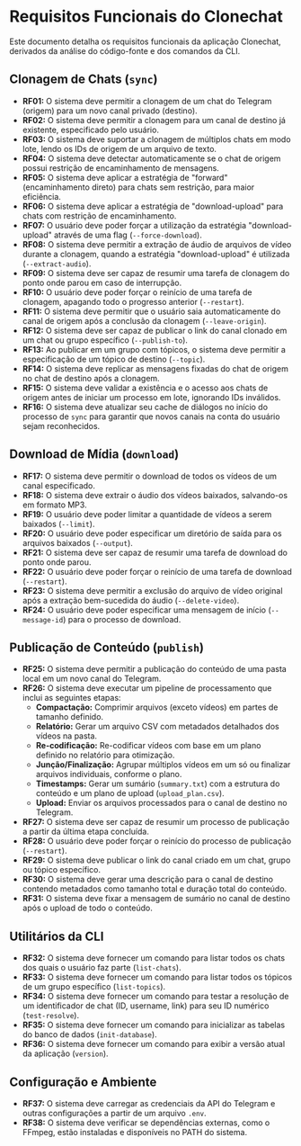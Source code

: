 # Requisitos Funcionais do Clonechat

Este documento detalha os requisitos funcionais da aplicação Clonechat, derivados da análise do código-fonte e dos comandos da CLI.

## Clonagem de Chats (`sync`)

- **RF01:** O sistema deve permitir a clonagem de um chat do Telegram (origem) para um novo canal privado (destino).
- **RF02:** O sistema deve permitir a clonagem para um canal de destino já existente, especificado pelo usuário.
- **RF03:** O sistema deve suportar a clonagem de múltiplos chats em modo lote, lendo os IDs de origem de um arquivo de texto.
- **RF04:** O sistema deve detectar automaticamente se o chat de origem possui restrição de encaminhamento de mensagens.
- **RF05:** O sistema deve aplicar a estratégia de "forward" (encaminhamento direto) para chats sem restrição, para maior eficiência.
- **RF06:** O sistema deve aplicar a estratégia de "download-upload" para chats com restrição de encaminhamento.
- **RF07:** O usuário deve poder forçar a utilização da estratégia "download-upload" através de uma flag (`--force-download`).
- **RF08:** O sistema deve permitir a extração de áudio de arquivos de vídeo durante a clonagem, quando a estratégia "download-upload" é utilizada (`--extract-audio`).
- **RF09:** O sistema deve ser capaz de resumir uma tarefa de clonagem do ponto onde parou em caso de interrupção.
- **RF10:** O usuário deve poder forçar o reinício de uma tarefa de clonagem, apagando todo o progresso anterior (`--restart`).
- **RF11:** O sistema deve permitir que o usuário saia automaticamente do canal de origem após a conclusão da clonagem (`--leave-origin`).
- **RF12:** O sistema deve ser capaz de publicar o link do canal clonado em um chat ou grupo específico (`--publish-to`).
- **RF13:** Ao publicar em um grupo com tópicos, o sistema deve permitir a especificação de um tópico de destino (`--topic`).
- **RF14:** O sistema deve replicar as mensagens fixadas do chat de origem no chat de destino após a clonagem.
- **RF15:** O sistema deve validar a existência e o acesso aos chats de origem antes de iniciar um processo em lote, ignorando IDs inválidos.
- **RF16:** O sistema deve atualizar seu cache de diálogos no início do processo de `sync` para garantir que novos canais na conta do usuário sejam reconhecidos.

## Download de Mídia (`download`)

- **RF17:** O sistema deve permitir o download de todos os vídeos de um canal especificado.
- **RF18:** O sistema deve extrair o áudio dos vídeos baixados, salvando-os em formato MP3.
- **RF19:** O usuário deve poder limitar a quantidade de vídeos a serem baixados (`--limit`).
- **RF20:** O usuário deve poder especificar um diretório de saída para os arquivos baixados (`--output`).
- **RF21:** O sistema deve ser capaz de resumir uma tarefa de download do ponto onde parou.
- **RF22:** O usuário deve poder forçar o reinício de uma tarefa de download (`--restart`).
- **RF23:** O sistema deve permitir a exclusão do arquivo de vídeo original após a extração bem-sucedida do áudio (`--delete-video`).
- **RF24:** O usuário deve poder especificar uma mensagem de início (`--message-id`) para o processo de download.

## Publicação de Conteúdo (`publish`)

- **RF25:** O sistema deve permitir a publicação do conteúdo de uma pasta local em um novo canal do Telegram.
- **RF26:** O sistema deve executar um pipeline de processamento que inclui as seguintes etapas:
    - **Compactação:** Comprimir arquivos (exceto vídeos) em partes de tamanho definido.
    - **Relatório:** Gerar um arquivo CSV com metadados detalhados dos vídeos na pasta.
    - **Re-codificação:** Re-codificar vídeos com base em um plano definido no relatório para otimização.
    - **Junção/Finalização:** Agrupar múltiplos vídeos em um só ou finalizar arquivos individuais, conforme o plano.
    - **Timestamps:** Gerar um sumário (`summary.txt`) com a estrutura do conteúdo e um plano de upload (`upload_plan.csv`).
    - **Upload:** Enviar os arquivos processados para o canal de destino no Telegram.
- **RF27:** O sistema deve ser capaz de resumir um processo de publicação a partir da última etapa concluída.
- **RF28:** O usuário deve poder forçar o reinício do processo de publicação (`--restart`).
- **RF29:** O sistema deve publicar o link do canal criado em um chat, grupo ou tópico específico.
- **RF30:** O sistema deve gerar uma descrição para o canal de destino contendo metadados como tamanho total e duração total do conteúdo.
- **RF31:** O sistema deve fixar a mensagem de sumário no canal de destino após o upload de todo o conteúdo.

## Utilitários da CLI

- **RF32:** O sistema deve fornecer um comando para listar todos os chats dos quais o usuário faz parte (`list-chats`).
- **RF33:** O sistema deve fornecer um comando para listar todos os tópicos de um grupo específico (`list-topics`).
- **RF34:** O sistema deve fornecer um comando para testar a resolução de um identificador de chat (ID, username, link) para seu ID numérico (`test-resolve`).
- **RF35:** O sistema deve fornecer um comando para inicializar as tabelas do banco de dados (`init-database`).
- **RF36:** O sistema deve fornecer um comando para exibir a versão atual da aplicação (`version`).

## Configuração e Ambiente

- **RF37:** O sistema deve carregar as credenciais da API do Telegram e outras configurações a partir de um arquivo `.env`.
- **RF38:** O sistema deve verificar se dependências externas, como o FFmpeg, estão instaladas e disponíveis no PATH do sistema.
